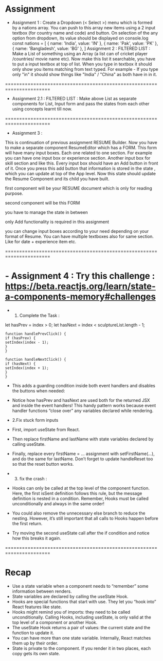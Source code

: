 # Assignment

- Assignment 1 : Create a Dropdown (< Select >) menu which is formed by a nations array. You can push to this array new items using a 2 input textbox (for country name and code) and button. On selection of the any option from dropdown, its value should be displayed on console.log
  const nations = [
  { name: 'India', value: 'IN' },
  { name: 'Pak', value: 'PK' },
  { name: 'Bangladesh', value: 'BG' },
  ]
  Assignment 2 : FILTERED LIST : Make a List of something using an Array (a list can of cricket player /countries/ movie name etc). Now make this list it searchable, you have to put a input textbox at top of list. When you type in textbox it should only show you items matching from text typed. For example - If you type only "in" it should show things like "India" / "China" as both have in in it.

======================================================================

- Assignment 2.1 : FILTERED LIST : Make above List as separate components for List, Input form and pass the states from each other using concepts learnt till now.

======================================================================

- Assignment 3 :

This is continuation of previous assignment RESUME Builder. Now you have to make a separate component ResumeEditor which has a FORM. This form will have many input boxes. Each one related to one section. For example you can have one input box or experience section. Another input box for skill section and like this. Every input box should have an Add button in front of it. Once you press this add button that information is stored in the state , which you can update at top of the App level. Now this state should update the Resume Component and its child you have built.

first component will be your RESUME document which is only for reading purpose.

second component will be this FORM

you have to manage the state in between

only Add functionality is required in this assignment

you can change input boxes according to your need depending on your format of Resume. You can have multiple textboxes also for same section. Like for date + experience item etc.

======================================================================

# - Assignment 4 : Try this challenge : https://beta.reactjs.org/learn/state-a-components-memory#challenges

- 1.  Complete the Task :

let hasPrev = index > 0;
let hasNext = index < sculptureList.length - 1;

    function handlePrevClick() {
    if (hasPrev) {
    setIndex(index - 1);
    }
    }

    function handleNextClick() {
    if (hasNext) {
    setIndex(index + 1);
    }
    }

- This adds a guarding condition inside both event handlers and disables the buttons when needed:

- Notice how hasPrev and hasNext are used both for the returned JSX and inside the event handlers! This handy pattern works because event handler functions “close over” any variables declared while rendering.

- 2.Fix stuck form inputs

- First, import useState from React.
- Then replace firstName and lastName with state variables declared by calling useState.
- Finally, replace every firstName = ... assignment with setFirstName(...), and do the same for lastName. Don’t forget to update handleReset too so that the reset button works.

- 3. fix the crash :

- Hooks can only be called at the top level of the component function. Here, the first isSent definition follows this rule, but the message definition is nested in a condition.
  Remember, Hooks must be called unconditionally and always in the same order!

- You could also remove the unnecessary else branch to reduce the nesting. However, it’s still important that all calls to Hooks happen before the first return.

- Try moving the second useState call after the if condition and notice how this breaks it again.

======================================================================

# Recap

- Use a state variable when a component needs to “remember” some information between renders.
- State variables are declared by calling the useState Hook.
- Hooks are special functions that start with use. They let you “hook into” React features like state.
- Hooks might remind you of imports: they need to be called unconditionally. Calling Hooks, including useState, is only valid at the top level of a component or another Hook.
- The useState Hook returns a pair of values: the current state and the function to update it.
- You can have more than one state variable. Internally, React matches them up by their order.
- State is private to the component. If you render it in two places, each copy gets its own state.

